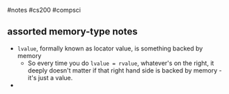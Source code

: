 #notes #cs200 #compsci

## assorted memory-type notes

- `lvalue`, formally known as locator value, is something backed by memory
	- So every time you do `lvalue = rvalue`, whatever's on the right, it deeply doesn't matter if that right hand side is backed by memory - it's just a value.
- 